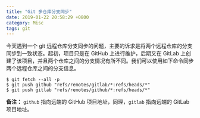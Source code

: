 ```yaml
---
title: "Git 多仓库分支同步"
date: 2019-01-22 20:58:29 +0800
category: Misc
tags: git
---
```


今天遇到一个 git 远程仓库分支同步的问题，主要的诉求是将两个远程仓库的分支同步到一致状态。起初，项目只是在 GitHub 上进行维护，后期又在 GitLab 上创建了该项目，并且两个仓库之间的分支情况有所不同。我们可以使用如下命令同步两个远程仓库之间的分支信息。

```
$ git fetch --all -p
$ git push github "refs/remotes/gitlab/*:refs/heads/*"
$ git push gitlab "refs/remotes/github/*:refs/heads/*"
```

__备注：__ `github` 指向远端的 GitHub 项目地址，同理，`gitlab` 指向远端的 GitLab 项目地址。

